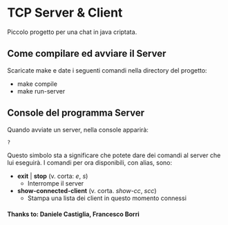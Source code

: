 # TCP Server & Client
Piccolo progetto per una chat in java criptata.

## Come compilare ed avviare il Server
Scaricate make e date i seguenti comandi nella directory del progetto:
- make compile
- make run-server

## Console del programma Server
Quando avviate un server, nella console apparirà:
```bash
?
```
Questo simbolo sta a significare che potete dare dei comandi al server che lui eseguirà.
I comandi per ora disponibili, con alias, sono:
- **exit** | **stop** (v. corta: *e*, *s*)
    - Interrompe il server
- **show-connected-client** (v. corta. *show-cc*, *scc*)
    - Stampa una lista dei client in questo momento connessi

#### Thanks to: Daniele Castiglia, Francesco Borri